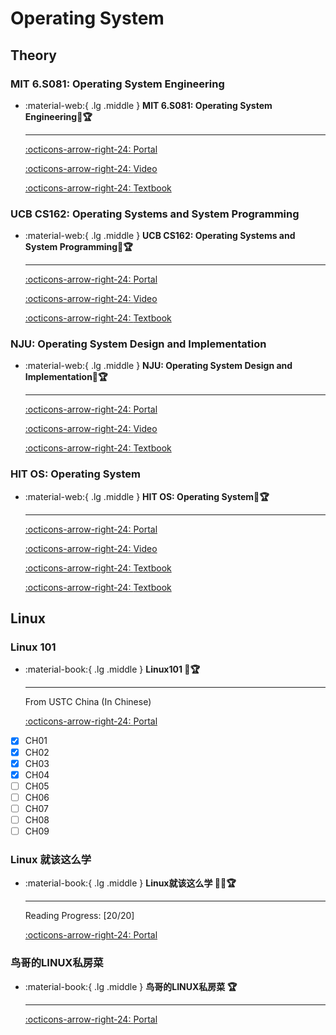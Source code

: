 # Operating System

## Theory

### MIT 6.S081: Operating System Engineering

<div class="grid cards" markdown>

-  :material-web:{ .lg .middle } __MIT 6.S081: Operating System Engineering🎯🏆__

    ---

    [:octicons-arrow-right-24: <a href="https://pdos.csail.mit.edu/6.828/2021/schedule.html" target="_blank"> Portal </a>](#)

    [:octicons-arrow-right-24: <a href="https://www.youtube.com/watch?v=L6YqHxYHa7A" target="_blank"> Video </a>](#)

    [:octicons-arrow-right-24: <a href="https://pdos.csail.mit.edu/6.828/2021/xv6/book-riscv-rev2.pdf" target="_blank"> Textbook </a>](#)

</div>

### UCB CS162: Operating Systems and System Programming

<div class="grid cards" markdown>

-  :material-web:{ .lg .middle } __UCB CS162: Operating Systems and System Programming🎯🏆__

    ---

    [:octicons-arrow-right-24: <a href="https://cs162.org/" target="_blank"> Portal </a>](#)

    [:octicons-arrow-right-24: <a href="https://www.youtube.com/watch?v=YfHY0pvpRkk" target="_blank"> Video </a>](#)

    [:octicons-arrow-right-24: <a href="http://ospp.cs.washington.edu/" target="_blank"> Textbook </a>](#)

</div>

### NJU: Operating System Design and Implementation

<div class="grid cards" markdown>

-  :material-web:{ .lg .middle } __NJU: Operating System Design and Implementation🎯🏆__

    ---

    [:octicons-arrow-right-24: <a href="https://jyywiki.cn/OS/2022/index.html" target="_blank"> Portal </a>](#)

    [:octicons-arrow-right-24: <a href="https://space.bilibili.com/202224425/channel/collectiondetail?sid=192498" target="_blank"> Video </a>](#)

    [:octicons-arrow-right-24: <a href="http://pages.cs.wisc.edu/~remzi/OSTEP/" target="_blank"> Textbook </a>](#)

</div>

### HIT OS: Operating System

<div class="grid cards" markdown>

-  :material-web:{ .lg .middle } __HIT OS: Operating System🎯🏆__

    ---

    [:octicons-arrow-right-24: <a href="HIT OS: Operating System" target="_blank"> Portal </a>](#)

    [:octicons-arrow-right-24: <a href="https://www.bilibili.com/video/BV19r4y1b7Aw/?p=1" target="_blank"> Video </a>](#)

    [:octicons-arrow-right-24: <a href="https://book.douban.com/subject/1231236//" target="_blank"> Textbook </a>](#)

    [:octicons-arrow-right-24: <a href="https://book.douban.com/subject/30391722/" target="_blank"> Textbook </a>](#)

</div>

## Linux

### Linux 101
<div class="grid cards" markdown>

-  :material-book:{ .lg .middle } __Linux101 🎯🏆__

    ---

    From USTC China (In Chinese)

    [:octicons-arrow-right-24: <a href="https://101.lug.ustc.edu.cn/" target="_blank"> Portal </a>](#)

</div>

- [x] CH01
- [x] CH02
- [x] CH03
- [x] CH04
- [ ] CH05
- [ ] CH06
- [ ] CH07
- [ ] CH08
- [ ] CH09

### Linux 就该这么学
<div class="grid cards" markdown>

-   :material-book:{ .lg .middle } __Linux就该这么学 🎯✅🏆__

    ---

    Reading Progress: [20/20]

    [:octicons-arrow-right-24: <a href="https://www.linuxprobe.com/basic-learning-00.html" target="_blank"> Portal </a>](#)

</div>


### 鸟哥的LINUX私房菜
<div class="grid cards" markdown>

-  :material-book:{ .lg .middle } __鸟哥的LINUX私房菜 🏆__

    ---

    [:octicons-arrow-right-24: <a href="http://cn.linux.vbird.org/linux_basic/linux_basic.php" target="_blank"> Portal </a>](#)



</div>
